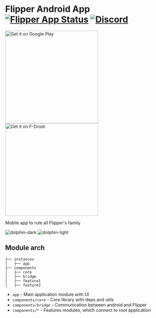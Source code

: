 # Flipper Android App [![Flipper App Status](https://github.com/flipperdevices/Flipper-Android-App/actions/workflows/internal.yml/badge.svg)](https://github.com/Flipper-Zero/Flipper-Android-App/releases) [![Discord](https://img.shields.io/discord/740930220399525928.svg?label=&logo=discord&logoColor=ffffff&color=7389D8&labelColor=6A7EC2)](http://flipperzero.one/discord)

[<img width="300" alt='Get it on Google Play' src='https://play.google.com/intl/en_us/badges/static/images/badges/en_badge_web_generic.png'/>](https://play.google.com/store/apps/details?id=com.flipperdevices.app)
[<img width="300" alt='Get it on F-Droid' src='https://gitlab.com/fdroid/artwork/-/raw/master/badge/get-it-on-en.png'/>](https://f-droid.org/en/packages/com.flipperdevices.app/)

Mobile app to rule all Flipper's family

![dolphin-dark](https://user-images.githubusercontent.com/5871715/163869541-33904d20-7684-4891-abf9-be0a0c1afe71.png#gh-dark-mode-only)
![dolphin-light](https://user-images.githubusercontent.com/5871715/163869555-fe5b029d-c4bd-4a29-92b7-fc9c79505106.png#gh-light-mode-only)


## Module arch

```
├── instances
│   ├── app
├── components
│   ├── core
│   ├── bridge
│   ├── feature1
│   ├── feature2
```

- `app` - Main application module with UI
- `components/core` - Core library with deps and utils
- `components/bridge` - Communication between android and Flipper
- `components/*` - Features modules, which connect to root application
